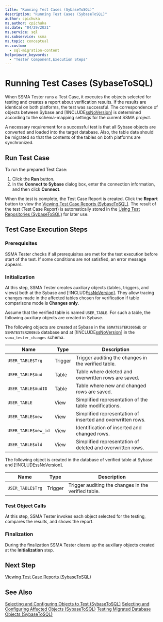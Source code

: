 ```yaml
---
title: "Running Test Cases (SybaseToSQL)"
description: "Running Test Cases (SybaseToSQL)"
author: cpichuka
ms.author: cpichuka
ms.date: "04/29/2021"
ms.service: sql
ms.subservice: ssma
ms.topic: conceptual
ms.custom:
  - sql-migration-content
helpviewer_keywords:
  - "Tester Component,Execution Steps"
---
```


# Running Test Cases (SybaseToSQL)

When SSMA Tester runs a Test Case, it executes the objects selected for testing and creates a report about verification results. If the results are identical on both platforms, the test was successful. The correspondence of objects between Sybase and [!INCLUDE[ssNoVersion](../../includes/ssnoversion-md.md)] is determined according to the schema-mapping settings for the current SSMA project.

A necessary requirement for a successful test is that all Sybase objects are converted and loaded into the target database. Also, the table data should be migrated so that the contents of the tables on both platforms are synchronized.

## Run Test Case

To run the prepared Test Case:

1. Click the **Run** button.
2. In the **Connect to Sybase** dialog box, enter the connection information, and then click **Connect**.

When the test is complete, the Test Case Report is created. Click the **Report** button to view the [Viewing Test Case Reports &#40;SybaseToSQL&#41;](../../ssma/sybase/viewing-test-case-reports-sybasetosql.md). The result of the test (Test Case Report) is automatically stored in the [Using Test Repositories &#40;SybaseToSQL&#41;](../../ssma/sybase/using-test-repositories-sybasetosql.md) for later use.

## Test Case Execution Steps

### Prerequisites

SSMA Tester checks if all prerequisites are met for the test execution before start of the test. If some conditions are not satisfied, an error message appears.

### Initialization

At this step, SSMA Tester creates auxiliary objects (tables, triggers, and views) both at the Sybase and [!INCLUDE[ssNoVersion](../../includes/ssnoversion-md.md)]. They allow tracing changes made in the affected tables chosen for verification if table comparisons mode is **Changes only**.

Assume that the verified table is named `USER_TABLE`. For such a table, the following auxiliary objects are created in Sybase.

The following objects are created at Sybase in the `SSMATESTER2005db` or `SSMATESTER2008db` database and at [!INCLUDE[ssNoVersion](../../includes/ssnoversion-md.md)] in the `ssma_tester_changes` schema.

|Name|Type|Description|
|--------|--------|---------------|
|`USER_TABLE$Trg`|Trigger|Trigger auditing the changes in the verified table.|
|`USER_TABLE$Aud`|Table|Table where deleted and overwritten rows are saved.|
|`USER_TABLE$AudID`|Table|Table where new and changed rows are saved.|
|`USER_TABLE`|View|Simplified representation of the table modifications.|
|`USER_TABLE$new`|View|Simplified representation of inserted and overwritten rows.|
|`USER_TABLE$new_id`|View|Identification of inserted and changed rows.|
|`USER_TABLE$old`|View|Simplified representation of deleted and overwritten rows.|

The following object is created in the database of verified table at Sybase and [!INCLUDE[ssNoVersion](../../includes/ssnoversion-md.md)].

|Name|Type|Description|
|--------|--------|---------------|
|`USER_TABLE$Trg`|Trigger|Trigger auditing the changes in the verified table.|

### Test Object Calls

At this step, SSMA Tester invokes each object selected for the testing, compares the results, and shows the report.

### Finalization

During the finalization SSMA Tester cleans up the auxiliary objects created at the **Initialization** step.

## Next Step

[Viewing Test Case Reports &#40;SybaseToSQL&#41;](../../ssma/sybase/viewing-test-case-reports-sybasetosql.md)

## See Also

[Selecting and Configuring Objects to Test &#40;SybaseToSQL&#41;](../../ssma/sybase/selecting-and-configuring-objects-to-test-sybasetosql.md)
[Selecting and Configuring Affected Objects &#40;SybaseToSQL&#41;](../../ssma/sybase/selecting-and-configuring-affected-objects-sybasetosql.md)
[Testing Migrated Database Objects &#40;SybaseToSQL&#41;](../../ssma/sybase/testing-migrated-database-objects-sybasetosql.md)
